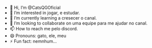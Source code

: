 - 👋 Hi, I’m @CatsQGOficial
- 👀 I’m interested in jogar, e estudar.
- 🌱 I’m currently learning a cresecer o canal.
- 💞️ I’m looking to collaborate on uma equipe para me ajudar no canal.
- 📫 How to reach me pelo discord.
- 😄 Pronouns: gato, ele, meu
- ⚡ Fun fact: nemnhum...

<!---
CatsQGOficial/CatsQGOficial is a ✨ special ✨ repository because its `README.md` (this file) appears on your GitHub profile.
You can click the Preview link to take a look at your changes.
--->

